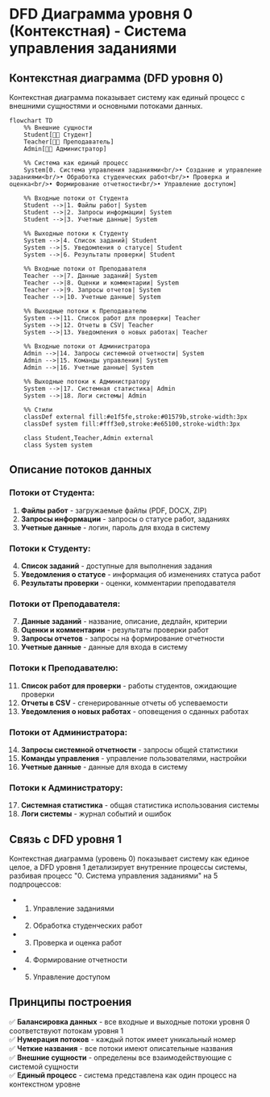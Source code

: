 # DFD Диаграмма уровня 0 (Контекстная) - Система управления заданиями

## Контекстная диаграмма (DFD уровня 0)

Контекстная диаграмма показывает систему как единый процесс с внешними сущностями и основными потоками данных.

```mermaid
flowchart TD
    %% Внешние сущности
    Student[👨‍🎓 Студент]
    Teacher[👩‍🏫 Преподаватель]
    Admin[👨‍💼 Администратор]
    
    %% Система как единый процесс
    System[0. Система управления заданиями<br/>• Создание и управление заданиями<br/>• Обработка студенческих работ<br/>• Проверка и оценка<br/>• Формирование отчетности<br/>• Управление доступом]
    
    %% Входные потоки от Студента
    Student -->|1. Файлы работ| System
    Student -->|2. Запросы информации| System
    Student -->|3. Учетные данные| System
    
    %% Выходные потоки к Студенту
    System -->|4. Список заданий| Student
    System -->|5. Уведомления о статусе| Student
    System -->|6. Результаты проверки| Student
    
    %% Входные потоки от Преподавателя
    Teacher -->|7. Данные заданий| System
    Teacher -->|8. Оценки и комментарии| System
    Teacher -->|9. Запросы отчетов| System
    Teacher -->|10. Учетные данные| System
    
    %% Выходные потоки к Преподавателю
    System -->|11. Список работ для проверки| Teacher
    System -->|12. Отчеты в CSV| Teacher
    System -->|13. Уведомления о новых работах| Teacher
    
    %% Входные потоки от Администратора
    Admin -->|14. Запросы системной отчетности| System
    Admin -->|15. Команды управления| System
    Admin -->|16. Учетные данные| System
    
    %% Выходные потоки к Администратору
    System -->|17. Системная статистика| Admin
    System -->|18. Логи системы| Admin
    
    %% Стили
    classDef external fill:#e1f5fe,stroke:#01579b,stroke-width:3px
    classDef system fill:#fff3e0,stroke:#e65100,stroke-width:3px
    
    class Student,Teacher,Admin external
    class System system
```

## Описание потоков данных

### Потоки от Студента:
1. **Файлы работ** - загружаемые файлы (PDF, DOCX, ZIP)
2. **Запросы информации** - запросы о статусе работ, заданиях
3. **Учетные данные** - логин, пароль для входа в систему

### Потоки к Студенту:
4. **Список заданий** - доступные для выполнения задания
5. **Уведомления о статусе** - информация об изменениях статуса работ
6. **Результаты проверки** - оценки, комментарии преподавателя

### Потоки от Преподавателя:
7. **Данные заданий** - название, описание, дедлайн, критерии
8. **Оценки и комментарии** - результаты проверки работ
9. **Запросы отчетов** - запросы на формирование отчетности
10. **Учетные данные** - данные для входа в систему

### Потоки к Преподавателю:
11. **Список работ для проверки** - работы студентов, ожидающие проверки
12. **Отчеты в CSV** - сгенерированные отчеты об успеваемости
13. **Уведомления о новых работах** - оповещения о сданных работах

### Потоки от Администратора:
14. **Запросы системной отчетности** - запросы общей статистики
15. **Команды управления** - управление пользователями, настройки
16. **Учетные данные** - данные для входа в систему

### Потоки к Администратору:
17. **Системная статистика** - общая статистика использования системы
18. **Логи системы** - журнал событий и ошибок

## Связь с DFD уровня 1

Контекстная диаграмма (уровень 0) показывает систему как единое целое, а DFD уровня 1 детализирует внутренние процессы системы, разбивая процесс "0. Система управления заданиями" на 5 подпроцессов:

- 1. Управление заданиями
- 2. Обработка студенческих работ  
- 3. Проверка и оценка работ
- 4. Формирование отчетности
- 5. Управление доступом

## Принципы построения

✅ **Балансировка данных** - все входные и выходные потоки уровня 0 соответствуют потокам уровня 1  
✅ **Нумерация потоков** - каждый поток имеет уникальный номер  
✅ **Четкие названия** - все потоки имеют описательные названия  
✅ **Внешние сущности** - определены все взаимодействующие с системой сущности  
✅ **Единый процесс** - система представлена как один процесс на контекстном уровне
